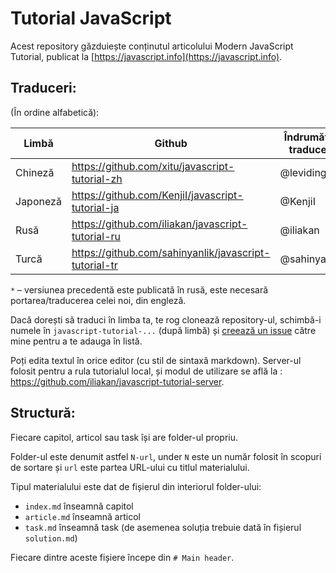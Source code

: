 # Tutorial JavaScript

Acest repository găzduiește conținutul articolului Modern JavaScript Tutorial, publicat la [https://javascript.info](https://javascript.info).

## Traduceri:

(În ordine alfabetică):

| Limbă | Github | Îndrumător traduceri | Tradus (%) | Publicat |
|----------|--------|-------------------|-----------------|-----------|
| Chineză | https://github.com/xitu/javascript-tutorial-zh | @leviding | ![](http://translate-hook.javascript.info/stats/zh.svg?1) | - |
| Japoneză | https://github.com/KenjiI/javascript-tutorial-ja | @KenjiI | ![](http://translate-hook.javascript.info/stats/ja.svg?1) | - |
| Rusă | https://github.com/iliakan/javascript-tutorial-ru | @iliakan | * | https://learn.javascript.ru |
| Turcă | https://github.com/sahinyanlik/javascript-tutorial-tr | @sahinyanlik | ![](http://translate-hook.javascript.info/stats/tr.svg?1) | - |


`*` – versiunea precedentă este publicată în rusă, este necesară portarea/traducerea celei noi, din engleză.

Dacă dorești să traduci în limba ta, te rog clonează repository-ul, schimbă-i numele în `javascript-tutorial-...` (după limbă) și [creează un issue](https://github.com/iliakan/javascript-tutoria-en/issues/new) către mine pentru a te adauga în listă.

Poți edita textul în orice editor (cu stil de sintaxă markdown). Server-ul folosit pentru a rula tutorialul local, și modul de utilizare se află la : <https://github.com/iliakan/javascript-tutorial-server>.  


## Structură:

Fiecare capitol, articol sau task își are folder-ul propriu.

Folder-ul este denumit astfel `N-url`, under `N` este un număr folosit în scopuri de sortare și `url` este partea URL-ului cu titlul materialului.

Tipul materialului este dat de fișierul din interiorul folder-ului:

  - `index.md` înseamnă capitol
  - `article.md` înseamnă articol
  - `task.md` înseamnă task (de asemenea soluția trebuie dată în fișierul `solution.md`)

Fiecare dintre aceste fișiere începe din `# Main header`.
